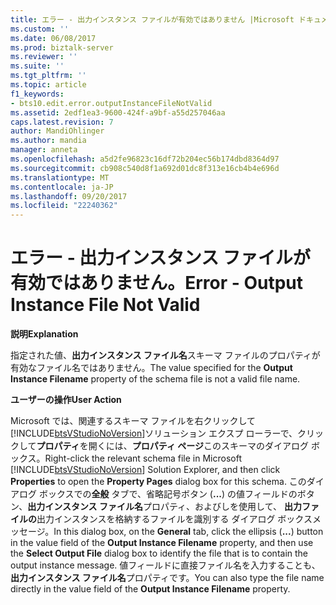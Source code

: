 ```yaml
---
title: エラー - 出力インスタンス ファイルが有効ではありません |Microsoft ドキュメント
ms.custom: ''
ms.date: 06/08/2017
ms.prod: biztalk-server
ms.reviewer: ''
ms.suite: ''
ms.tgt_pltfrm: ''
ms.topic: article
f1_keywords:
- bts10.edit.error.outputInstanceFileNotValid
ms.assetid: 2edf1ea3-9600-424f-a9bf-a55d257046aa
caps.latest.revision: 7
author: MandiOhlinger
ms.author: mandia
manager: anneta
ms.openlocfilehash: a5d2fe96823c16df72b204ec56b174dbd8364d97
ms.sourcegitcommit: cb908c540d8f1a692d01dc8f313e16cb4b4e696d
ms.translationtype: MT
ms.contentlocale: ja-JP
ms.lasthandoff: 09/20/2017
ms.locfileid: "22240362"
---
```

# <a name="error---output-instance-file-not-valid"></a><span data-ttu-id="95f41-102">エラー - 出力インスタンス ファイルが有効ではありません。</span><span class="sxs-lookup"><span data-stu-id="95f41-102">Error - Output Instance File Not Valid</span></span>
<span data-ttu-id="95f41-103">**説明**</span><span class="sxs-lookup"><span data-stu-id="95f41-103">**Explanation**</span></span>  
  
 <span data-ttu-id="95f41-104">指定された値、**出力インスタンス ファイル名**スキーマ ファイルのプロパティが有効なファイル名ではありません。</span><span class="sxs-lookup"><span data-stu-id="95f41-104">The value specified for the **Output Instance Filename** property of the schema file is not a valid file name.</span></span>  
  
 <span data-ttu-id="95f41-105">**ユーザーの操作**</span><span class="sxs-lookup"><span data-stu-id="95f41-105">**User Action**</span></span>  
  
 <span data-ttu-id="95f41-106">Microsoft では、関連するスキーマ ファイルを右クリックして[!INCLUDE[btsVStudioNoVersion](../includes/btsvstudionoversion-md.md)]ソリューション エクスプ ローラーで、クリックして**プロパティ**を開くには、**プロパティ ページ**このスキーマのダイアログ ボックス。</span><span class="sxs-lookup"><span data-stu-id="95f41-106">Right-click the relevant schema file in Microsoft [!INCLUDE[btsVStudioNoVersion](../includes/btsvstudionoversion-md.md)] Solution Explorer, and then click **Properties** to open the **Property Pages** dialog box for this schema.</span></span> <span data-ttu-id="95f41-107">このダイアログ ボックスでの**全般** タブで、省略記号ボタン (**...**) の値フィールドのボタン、**出力インスタンス ファイル名**プロパティ、およびしを使用して、 **出力ファイルの**出力インスタンスを格納するファイルを識別する ダイアログ ボックスメッセージ。</span><span class="sxs-lookup"><span data-stu-id="95f41-107">In this dialog box, on the **General** tab, click the ellipsis (**...**) button in the value field of the **Output Instance Filename** property, and then use the **Select Output File** dialog box to identify the file that is to contain the output instance message.</span></span> <span data-ttu-id="95f41-108">値フィールドに直接ファイル名を入力することも、**出力インスタンス ファイル名**プロパティです。</span><span class="sxs-lookup"><span data-stu-id="95f41-108">You can also type the file name directly in the value field of the **Output Instance Filename** property.</span></span>